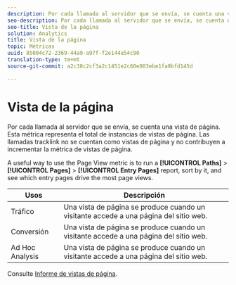 ```yaml
---
description: Por cada llamada al servidor que se envía, se cuenta una vista de página. Esta métrica representa el total de instancias de vistas de página. Las llamadas tracklink no se cuentan como vistas de página y no contribuyen a incrementar la métrica de vistas de página.
seo-description: Por cada llamada al servidor que se envía, se cuenta una vista de página. Esta métrica representa el total de instancias de vistas de página. Las llamadas tracklink no se cuentan como vistas de página y no contribuyen a incrementar la métrica de vistas de página.
seo-title: Vista de la página
solution: Analytics
title: Vista de la página
topic: Métricas
uuid: 85004c72-2369-44a9-a97f-f2e144a54c90
translation-type: tm+mt
source-git-commit: a2c38c2cf3a2c1451e2c60e003ebe1fa9bfd145d

---
```



# Vista de la página

Por cada llamada al servidor que se envía, se cuenta una vista de página. Esta métrica representa el total de instancias de vistas de página. Las llamadas tracklink no se cuentan como vistas de página y no contribuyen a incrementar la métrica de vistas de página.

A useful way to use the Page View metric is to run a **[!UICONTROL Paths]** &gt; **[!UICONTROL Pages]** &gt; **[!UICONTROL Entry Pages]** report, sort by it, and see which entry pages drive the most page views.

| Usos | Descripción |
|---|---|
| Tráfico | Una vista de página se produce cuando un visitante accede a una página del sitio web. |
| Conversión | Una vista de página se produce cuando un visitante accede a una página del sitio web. |
| Ad Hoc Analysis  | Una vista de página se produce cuando un visitante accede a una página del sitio web. |

Consulte [Informe de vistas de página](../../../components/c-variables/dimensionslist/reports-page-views.md#concept_332C9BDFD6C1495C8362860478B9BA33).
